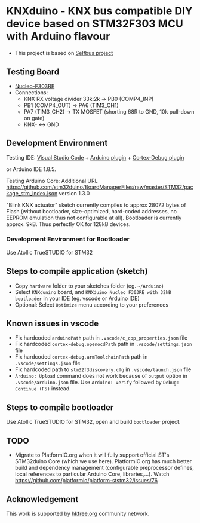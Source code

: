 # KNXduino - KNX bus compatible DIY device based on STM32F303 MCU with Arduino flavour

* This project is based on [Selfbus project](http://www.selfbus.org)

## Testing Board

* [Nucleo-F303RE](https://www.st.com/en/evaluation-tools/nucleo-f303re.html)
* Connections:
    * KNX RX voltage divider 33k:2k -> PB0 (COMP4_INP)
    * PB1 (COMP4_OUT) -> PA6 (TIM3_CH1)
    * PA7 (TIM3_CH2) -> TX MOSFET (shorting 68R to GND, 10k pull-down on gate)
    * KNX- <-> GND

## Development Environment


Testing IDE: [Visual Studio Code](https://code.visualstudio.com/) + [Arduino plugin](https://marketplace.visualstudio.com/items?itemName=vsciot-vscode.vscode-arduino) + [Cortex-Debug plugin](https://marketplace.visualstudio.com/items?itemName=marus25.cortex-debug)

or Arduino IDE 1.8.5.

Testing Arduino Core: Additional URL https://github.com/stm32duino/BoardManagerFiles/raw/master/STM32/package_stm_index.json version 1.3.0

"Blink KNX actuator" sketch currently compiles to approx 28072 bytes of Flash (without bootloader, size-optimized, hard-coded addresses, no EEPROM emulation thus not configurable at all). Bootloader is currently approx. 9kB. Thus perfectly OK for 128kB devices.

### Development Environment for Bootloader

Use Atollic TrueSTUDIO for STM32

## Steps to compile application (sketch)

* Copy `hardware` folder to your sketches folder (eg. `~/Arduino`)
* Select `KNXdunino` board, and `KNXduino Nucleo F303RE with 32kB bootloader` in your IDE (eg. vscode or Arduino IDE)
* Optional: Select `Optimize` menu according to your preferences

## Known issues in vscode

* Fix hardcoded `arduinoPath` path in `.vscode/c_cpp_properties.json` file
* Fix hardcoded `cortex-debug.openocdPath` path in `.vscode/settings.json` file
* Fix hardcoded `cortex-debug.armToolchainPath` path in `.vscode/settings.json` file
* Fix hardcoded path to `stm32f3discovery.cfg` in `.vscode/launch.json` file
* `Arduino: Upload` command does not work because of `output` option in `.vscode/arduino.json` file. Use `Arduino: Verify` followed by `Debug: Continue (F5)` instead.

## Steps to compile bootloader

Use Atollic TrueSTUDIO for STM32, open and build `bootloader` project.

## TODO

* Migrate to PlatformIO.org when it will fully support official ST's STM32duino Core (which we use here). PlatformIO.org has much better build and dependency management (configurable preprocessor defines, local references to particular Arduino Core, libraries,...). Watch https://github.com/platformio/platform-ststm32/issues/76

## Acknowledgement

This work is supported by [hkfree.org](http://www.hkfree.org) community network.